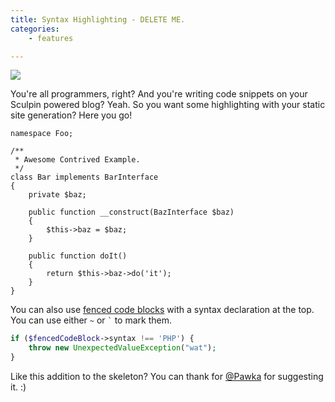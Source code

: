 ```yaml
---
title: Syntax Highlighting - DELETE ME.
categories:
    - features

---
```


<img class="post-images-small" src="https://instagram.com/p/4QBQUIGNP3/?taken-by=poodlethebulldog">

You're all programmers, right? And you're writing code snippets on your Sculpin
powered blog? Yeah. So you want some highlighting with your static site generation?
Here you go!


    namespace Foo;

    /**
     * Awesome Contrived Example.
     */
    class Bar implements BarInterface
    {
        private $baz;

        public function __construct(BazInterface $baz)
        {
            $this->baz = $baz;
        }

        public function doIt()
        {
            return $this->baz->do('it');
        }
    }

You can also use [fenced code blocks][fcb] with a syntax declaration at the top.
You can use either `~` or <code>`</code> to mark them.

[fcb]: http://michelf.ca/projects/php-markdown/extra/#fenced-code-blocks

~~~php
if ($fencedCodeBlock->syntax !== 'PHP') {
    throw new UnexpectedValueException("wat");
}
~~~
Like this addition to the skeleton? You can thank for [@Pawka](https://github.com/Pawka)
for suggesting it. :)
